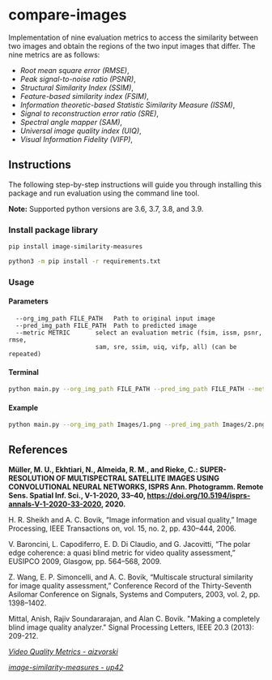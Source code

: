 # compare-images
 Implementation of nine evaluation metrics to access the similarity between two images and obtain the regions of the two input images that differ. The nine metrics are as follows:
 * <i>Root mean square error (RMSE)</i>,
 * <i>Peak signal-to-noise ratio (PSNR)</i>,
 * <i>Structural Similarity Index (SSIM)</i>,
 * <i>Feature-based similarity index (FSIM)</i>,
 * <i>Information theoretic-based Statistic Similarity Measure (ISSM)</i>,
 * <i>Signal to reconstruction error ratio (SRE)</i>,
 * <i>Spectral angle mapper (SAM)</i>,
 * <i>Universal image quality index (UIQ)</i>,
 * <i>Visual Information Fidelity (VIFP)</i>,
 
 ## Instructions
 The following step-by-step instructions will guide you through installing this package and run evaluation using the command line tool.

 **Note:** Supported python versions are 3.6, 3.7, 3.8, and 3.9.
 
 ### Install package library
 
```bash
pip install image-similarity-measures
```

```bash
python3 -m pip install -r requirements.txt
```

### Usage

#### Parameters
```
  --org_img_path FILE_PATH   Path to original input image
  --pred_img_path FILE_PATH  Path to predicted image
  --metric METRIC       select an evaluation metric (fsim, issm, psnr, rmse,
                        sam, sre, ssim, uiq, vifp, all) (can be repeated)
```
 
 #### Terminal
```bash
python main.py --org_img_path FILE_PATH --pred_img_path FILE_PATH --metric METRIC
```
#### Example
 
```bash
python main.py --org_img_path Images/1.png --pred_img_path Images/2.png --metric all
```

## References

<strong>Müller, M. U., Ekhtiari, N., Almeida, R. M., and Rieke, C.: SUPER-RESOLUTION OF MULTISPECTRAL
SATELLITE IMAGES USING CONVOLUTIONAL NEURAL NETWORKS, ISPRS Ann. Photogramm. Remote Sens.
Spatial Inf. Sci., V-1-2020, 33–40, https://doi.org/10.5194/isprs-annals-V-1-2020-33-2020, 2020.</strong>

H. R. Sheikh and A. C. Bovik, “Image information and visual quality,” Image Processing, IEEE Transactions on, vol. 15, no. 2, pp. 430–444, 2006.

V. Baroncini, L. Capodiferro, E. D. Di Claudio, and G. Jacovitti, “The polar edge coherence: a quasi blind metric for video quality assessment,” EUSIPCO 2009, Glasgow, pp. 564–568, 2009.

Z. Wang, E. P. Simoncelli, and A. C. Bovik, “Multiscale structural similarity for image quality assessment,” Conference Record of the Thirty-Seventh Asilomar Conference on Signals, Systems and Computers, 2003, vol. 2, pp. 1398–1402.

Mittal, Anish, Rajiv Soundararajan, and Alan C. Bovik. "Making a completely blind image quality analyzer." Signal Processing Letters, IEEE 20.3 (2013): 209-212.

<i><a href="https://github.com/aizvorski/video-quality">Video Quality Metrics - aizvorski</a></i>

<i><a href="https://github.com/up42/image-similarity-measures">image-similarity-measures - up42</a></i>
